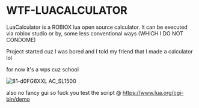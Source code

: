 # WTF-LUACALCULATOR
LuaCalculator is a ROBlOX lua open source calculator. It can be executed via roblox studio or by, some less conventional ways (WHICH I DO NOT CONDOME)

Project started cuz I was bored and I told my friend that I made a calculator lol

for now it's a wps cuz school

![81-d0FG6XXL _AC_SL1500_](https://user-images.githubusercontent.com/102983952/189949568-288f39e3-fa78-4c74-b1c0-2897bc4a78d3.jpg)

also no fancy gui so fuck you
test the script @ https://www.lua.org/cgi-bin/demo
